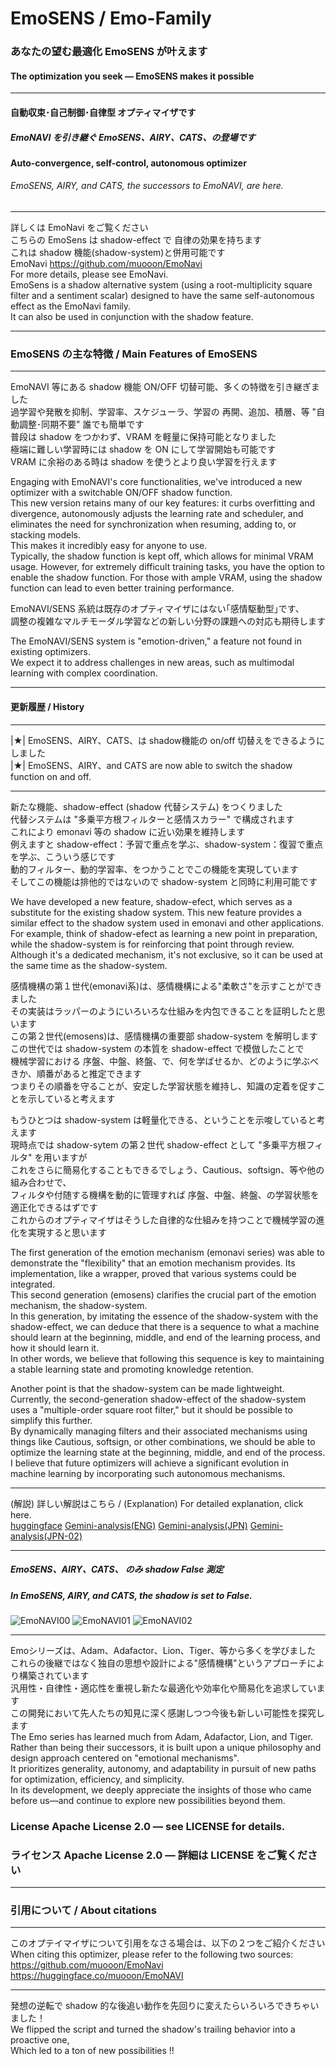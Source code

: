 # EmoSENS / Emo-Family  
### あなたの望む最適化 EmoSENS が叶えます  
#### The optimization you seek — EmoSENS makes it possible  
---

#### 自動収束･自己制御･自律型 オプティマイザです  
##### EmoNAVI を引き継ぐ EmoSENS、AIRY、CATS、の登場です   
#### Auto-convergence, self-control, autonomous optimizer  
###### EmoSENS, AIRY, and CATS, the successors to EmoNAVI, are here.  

---

詳しくは EmoNavi をご覧ください  
こちらの EmoSens は shadow-effect で 自律の効果を持ちます  
これは shadow 機能(shadow-system)と併用可能です  
EmoNavi https://github.com/muooon/EmoNavi  
For more details, please see EmoNavi.  
EmoSens is a shadow alternative system (using a root-multiplicity square filter and a sentiment scalar) designed to have the same self-autonomous effect as the EmoNavi family.  
It can also be used in conjunction with the shadow feature.  

---

### EmoSENS の主な特徴 / Main Features of EmoSENS  

---

EmoNAVI 等にある shadow 機能 ON/OFF 切替可能、多くの特徴を引き継ぎました  
過学習や発散を抑制、学習率、スケジューラ、学習の 再開、追加、積層、等 "自動調整･同期不要" 誰でも簡単です  
普段は shadow をつかわず、VRAM を軽量に保持可能となりました  
極端に難しい学習時には shadow を ON にして学習開始も可能です  
VRAM に余裕のある時は shadow を使うとより良い学習を行えます  

Engaging with EmoNAVI's core functionalities, we've introduced a new optimizer with a switchable ON/OFF shadow function.  
This new version retains many of our key features: it curbs overfitting and divergence, autonomously adjusts the learning rate and scheduler, and eliminates the need for synchronization when resuming, adding to, or stacking models.  
This makes it incredibly easy for anyone to use.  
Typically, the shadow function is kept off, which allows for minimal VRAM usage. However, for extremely difficult training tasks, you have the option to enable the shadow function. For those with ample VRAM, using the shadow function can lead to even better training performance.  

EmoNAVI/SENS 系統は既存のオプティマイザにはない｢感情駆動型｣です、  
調整の複雑なマルチモーダル学習などの新しい分野の課題への対応も期待します  

The EmoNAVI/SENS system is "emotion-driven," a feature not found in existing optimizers.  
We expect it to address challenges in new areas, such as multimodal learning with complex coordination.  

---
#### 更新履歴 / History
---

|★| EmoSENS、AIRY、CATS、は shadow機能の on/off 切替えをできるようにしました  
|★| EmoSENS、AIRY、and CATS are now able to switch the shadow function on and off.  

---

新たな機能、shadow-effect (shadow 代替システム) をつくりました  
代替システムは "多乗平方根フィルターと感情スカラー" で構成されます  
これにより emonavi 等の shadow に近い効果を維持します  
例えますと shadow-effect：予習で重点を学ぶ、shadow-system：復習で重点を学ぶ、こういう感じです  
動的フィルター、動的学習率、をつかうことでこの機能を実現しています  
そしてこの機能は排他的ではないので shadow-system と同時に利用可能です  

We have developed a new feature, shadow-efect, which serves as a substitute for the existing shadow system. This new feature provides a similar effect to the shadow system used in emonavi and other applications.  
For example, think of shadow-efect as learning a new point in preparation, while the shadow-system is for reinforcing that point through review. Although it's a dedicated mechanism, it's not exclusive, so it can be used at the same time as the shadow-system.  

感情機構の第１世代(emonavi系)は、感情機構による"柔軟さ"を示すことができました  
その実装はラッパーのようにいろいろな仕組みを内包できることを証明したと思います  
この第２世代(emosens)は、感情機構の重要部 shadow-system を解明します  
この世代では shadow-system の本質を shadow-effect で模倣したことで  
機械学習における 序盤、中盤、終盤、で、何を学ばせるか、どのように学ぶべきか、順番があると推定できます  
つまりその順番を守ることが、安定した学習状態を維持し、知識の定着を促すことを示していると考えます  

もうひとつは shadow-system は軽量化できる、ということを示唆していると考えます  
現時点では shadow-sytem の第２世代 shadow-effect として "多乗平方根フィルタ" を用いますが  
これをさらに簡易化することもできるでしょう、Cautious、softsign、等や他の組み合わせで、  
フィルタや付随する機構を動的に管理すれば 序盤、中盤、終盤、の学習状態を適正化できるはずです  
これからのオプティマイザはそうした自律的な仕組みを持つことで機械学習の進化を実現すると思います  

The first generation of the emotion mechanism (emonavi series) was able to demonstrate the "flexibility" that an emotion mechanism provides. Its implementation, like a wrapper, proved that various systems could be integrated.  
This second generation (emosens) clarifies the crucial part of the emotion mechanism, the shadow-system.   
In this generation, by imitating the essence of the shadow-system with the shadow-effect, we can deduce that there is a sequence to what a machine should learn at the beginning, middle, and end of the learning process, and how it should learn it.  
In other words, we believe that following this sequence is key to maintaining a stable learning state and promoting knowledge retention.  

Another point is that the shadow-system can be made lightweight. Currently, the second-generation shadow-effect of the shadow-system uses a "multiple-order square root filter," but it should be possible to simplify this further.   
By dynamically managing filters and their associated mechanisms using things like Cautious, softsign, or other combinations, we should be able to optimize the learning state at the beginning, middle, and end of the process.  
I believe that future optimizers will achieve a significant evolution in machine learning by incorporating such autonomous mechanisms.  

---

(解説) 詳しい解説はこちら / (Explanation) For detailed explanation, click here.  
[huggingface](https://huggingface.co/muooon/EmoNAVI) 
[Gemini-analysis(ENG)](https://huggingface.co/muooon/EmoNAVI/blob/main/Hug-Gemini-analysis(ENG).md) 
[Gemini-analysis(JPN)](https://huggingface.co/muooon/EmoNAVI/blob/main/Hug-Gemini-analysis(JPN).md) 
[Gemini-analysis(JPN-02)](https://huggingface.co/muooon/EmoNAVI/blob/main/emonavi-Gemini-analysis(2)(JPN).txt) 

---

##### EmoSENS、AIRY、CATS、 のみ shadow False 測定  
##### In EmoSENS, AIRY, and CATS, the shadow is set to False.  
![EmoNAVI00](https://github.com/muooon/EmoSens/blob/main/AMP-compatible/data/loss_comparison_panel.png?raw=true)
![EmoNAVI01](https://github.com/muooon/EmoSens/blob/main/AMP-compatible/data/fluctuation_and_accuracy_panel.png?raw=true)
![EmoNAVI02](https://github.com/muooon/EmoSens/blob/main/AMP-compatible/data/trec_gpt2_weight_pca_3panel.png?raw=true)

---

Emoシリーズは、Adam、Adafactor、Lion、Tiger、等から多くを学びました  
これらの後継ではなく独自の思想や設計による"感情機構"というアプローチにより構築されています  
汎用性・自律性・適応性を重視し新たな最適化や効率化や簡易化を追求しています  
この開発において先人たちの知見に深く感謝しつつ今後も新しい可能性を探究します  
The Emo series has learned much from Adam, Adafactor, Lion, and Tiger.  
Rather than being their successors, it is built upon a unique philosophy and design approach centered on "emotional mechanisms".  
It prioritizes generality, autonomy, and adaptability in pursuit of new paths for optimization, efficiency, and simplicity.  
In its development, we deeply appreciate the insights of those who came before us—and continue to explore new possibilities beyond them. 


### License Apache License 2.0 — see LICENSE for details.  
### ライセンス Apache License 2.0 — 詳細は LICENSE をご覧ください  

---

### 引用について / About citations

---
このオプテイマイザについて引用をなさる場合は、以下の２つをご紹介ください  
When citing this optimizer, please refer to the following two sources:  
https://github.com/muooon/EmoNavi  
https://huggingface.co/muooon/EmoNAVI  

---

発想の逆転で shadow 的な後追い動作を先回りに変えたらいろいろできちゃいました！  
We flipped the script and turned the shadow's trailing behavior into a proactive one,  
Which led to a ton of new possibilities !!
